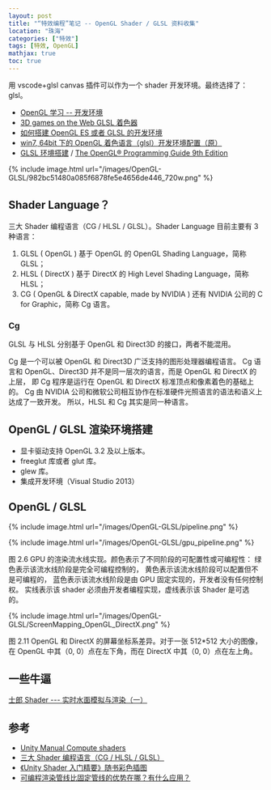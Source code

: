 ```yaml
---
layout: post
title: "“特效编程”笔记 -- OpenGL Shader / GLSL 资料收集"
location: "珠海"
categories: ["特效"]
tags: [特效, OpenGL]
mathjax: true
toc: true
---
```


用 vscode+glsl canvas 插件可以作为一个 shader 开发环境。最终选择了：glsl。

* [OpenGL 学习 -- 开发环境](https://www.cnblogs.com/gispathfinder/p/6985769.html)
* [3D games on the Web GLSL 着色器](https://developer.mozilla.org/zh-CN/docs/Games/Techniques/3D_on_the_web/GLSL_Shaders)
* [如何搭建 OpenGL ES 或者 GLSL 的开发环境](https://bbs.csdn.net/topics/380180878)
* [win7, 64bit 下的 OpenGL 着色语言（glsl）开发环境配置（原）](https://www.cnblogs.com/yanhuiw/p/3281028.html)
* [GLSL 环境搭建](https://blog.csdn.net/u010724874/article/details/48543593) / [The OpenGL® Programming Guide 9th Edition](http://opengl-redbook.com/)

{% include image.html url="/images/OpenGL-GLSL/982bc51480a085f6878fe5e4656de446_720w.png" %}


## Shader Language？

三大 Shader 编程语言（CG / HLSL / GLSL）。Shader Language 目前主要有 3 种语言：

1. GLSL ( OpenGL ) 基于 OpenGL 的 OpenGL Shading Language，简称 GLSL；
2. HLSL ( DirectX ) 基于 DirectX 的 High Level Shading Language，简称 HLSL；
3. CG ( OpenGL & DirectX capable, made by NVIDIA ) 还有 NVIDIA 公司的 C for Graphic，简称 Cg 语言。


### Cg

GLSL 与 HLSL 分别基于 OpenGL 和 Direct3D 的接口，两者不能混用。

Cg 是一个可以被 OpenGL 和 Direct3D 广泛支持的图形处理器编程语言。
Cg 语言和 OpenGL、Direct3D 并不是同一层次的语言，而是 OpenGL 和 DirectX 的上层，
即 Cg 程序是运行在 OpenGL 和 DirectX 标准顶点和像素着色的基础上的。
Cg 由 NVIDIA 公司和微软公司相互协作在标准硬件光照语言的语法和语义上达成了一致开发。
所以，HLSL 和 Cg 其实是同一种语言。


## OpenGL / GLSL 渲染环境搭建

* 显卡驱动支持 OpenGL 3.2 及以上版本。
* freeglut 库或者 glut 库。
* glew 库。
* 集成开发环境（Visual Studio 2013）


## OpenGL / GLSL

{% include image.html url="/images/OpenGL-GLSL/pipeline.png" %}

{% include image.html url="/images/OpenGL-GLSL/gpu_pipeline.png" %}

图 2.6 GPU 的渲染流水线实现。颜色表示了不同阶段的可配置性或可编程性：
绿色表示该流水线阶段是完全可编程控制的，
黄色表示该流水线阶段可以配置但不是可编程的，
蓝色表示该流水线阶段是由 GPU 固定实现的，开发者没有任何控制权。
实线表示该 shader 必须由开发者编程实现，虚线表示该 Shader 是可选的。

{% include image.html url="/images/OpenGL-GLSL/ScreenMapping_OpenGL_DirectX.png" %}

图 2.11 OpenGL 和 DirectX 的屏幕坐标系差异。对于一张 512\*512 大小的图像，在 OpenGL 中其（0, 0）点在左下角，而在 DirectX 中其（0, 0）点在左上角。


## 一些牛逼

[士郎 Shader --- 实时水面模拟与渲染（一）](http://www.manew.com/thread-112638-1-1.html)


## 参考

* [Unity Manual Compute shaders](https://docs.unity3d.com/Manual/class-ComputeShader.html)
* [三大 Shader 编程语言（CG / HLSL / GLSL）](https://zhuanlan.zhihu.com/p/47433678)
* [《Unity Shader 入门精要》随书彩色插图](http://candycat1992.github.io/unity_shaders_book/unity_shaders_book_images.html)
* [可编程渲染管线比固定管线的优势在哪？有什么应用？](https://www.zhihu.com/question/28024422/answer/39097192)
